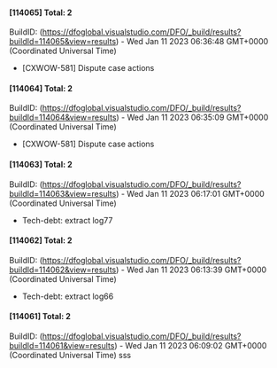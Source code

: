 
 #### [114065] Total: 2 
 BuildID: (https://dfoglobal.visualstudio.com/DFO/_build/results?buildId=114065&view=results) - Wed Jan 11 2023 06:36:48 GMT+0000 (Coordinated Universal Time) 
﻿
 * [CXWOW-581] Dispute case actions
 

 #### [114064] Total: 2 
 BuildID: (https://dfoglobal.visualstudio.com/DFO/_build/results?buildId=114064&view=results) - Wed Jan 11 2023 06:35:09 GMT+0000 (Coordinated Universal Time) 
﻿
 * [CXWOW-581] Dispute case actions
 

 #### [114063] Total: 2 
 BuildID: (https://dfoglobal.visualstudio.com/DFO/_build/results?buildId=114063&view=results) - Wed Jan 11 2023 06:17:01 GMT+0000 (Coordinated Universal Time) 
﻿
 * Tech-debt: extract log77
 

 #### [114062] Total: 2 
 BuildID: (https://dfoglobal.visualstudio.com/DFO/_build/results?buildId=114062&view=results) - Wed Jan 11 2023 06:13:39 GMT+0000 (Coordinated Universal Time) 
﻿
 * Tech-debt: extract log66
 

 #### [114061] Total: 2 
 BuildID: (https://dfoglobal.visualstudio.com/DFO/_build/results?buildId=114061&view=results) - Wed Jan 11 2023 06:09:02 GMT+0000 (Coordinated Universal Time) 
  sss
